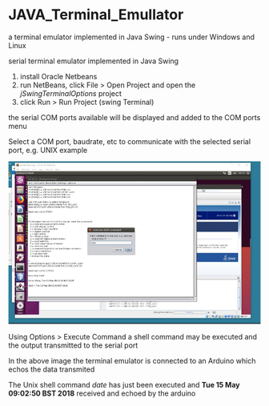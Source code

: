 # JAVA_Terminal_Emullator
a terminal emulator implemented in Java Swing - runs under Windows and Linux

serial terminal emulator implemented in Java Swing

1. install Oracle Netbeans 
2. run NetBeans, click File > Open Project and open the *jSwingTerminalOptions* project
3. click Run > Run Project (swing Terminal)

the serial COM ports available will be displayed and added to the COM ports menu 

Select a COM port, baudrate, etc to communicate with the selected serial port, e.g. UNIX example

![JAVAterminal](UnixTest.jpg)

Using Options > Execute Command  a shell command may be executed and the output transmitted to the serial port

In the above image the terminal emulator is connected to an Arduino which echos the data transmited

The Unix shell command *date* has just been executed and **Tue 15 May 09:02:50 BST 2018** received and echoed by the arduino
